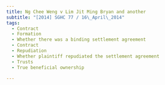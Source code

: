 ```yaml
---
title: Ng Chee Weng v Lim Jit Ming Bryan and another 
subtitle: "[2014] SGHC 77 / 16\_April\_2014"
tags:
  - Contract
  - Formation
  - Whether there was a binding settlement agreement
  - Contract
  - Repudiation
  - Whether plaintiff repudiated the settlement agreement
  - Trusts
  - True beneficial ownership

---
```


